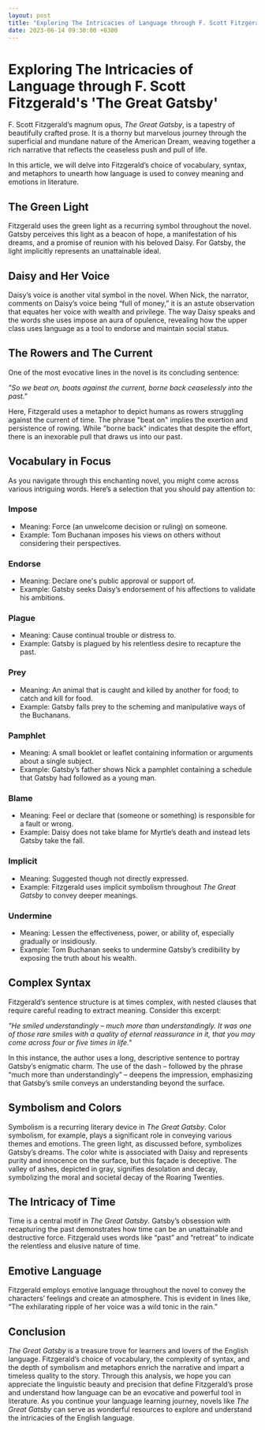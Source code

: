 ```yaml
---
layout: post
title: "Exploring The Intricacies of Language through F. Scott Fitzgerald's 'The Great Gatsby'"
date: 2023-06-14 09:30:00 +0300
---
```


# Exploring The Intricacies of Language through F. Scott Fitzgerald's 'The Great Gatsby'

F. Scott Fitzgerald’s magnum opus, *The Great Gatsby*, is a tapestry of beautifully crafted prose. It is a thorny but marvelous journey through the superficial and mundane nature of the American Dream, weaving together a rich narrative that reflects the ceaseless push and pull of life.

In this article, we will delve into Fitzgerald’s choice of vocabulary, syntax, and metaphors to unearth how language is used to convey meaning and emotions in literature.

## The Green Light

Fitzgerald uses the green light as a recurring symbol throughout the novel. Gatsby perceives this light as a beacon of hope, a manifestation of his dreams, and a promise of reunion with his beloved Daisy. For Gatsby, the light implicitly represents an unattainable ideal.

## Daisy and Her Voice

Daisy’s voice is another vital symbol in the novel. When Nick, the narrator, comments on Daisy’s voice being “full of money,” it is an astute observation that equates her voice with wealth and privilege. The way Daisy speaks and the words she uses impose an aura of opulence, revealing how the upper class uses language as a tool to endorse and maintain social status.

## The Rowers and The Current

One of the most evocative lines in the novel is its concluding sentence: 

*"So we beat on, boats against the current, borne back ceaselessly into the past."*

Here, Fitzgerald uses a metaphor to depict humans as rowers struggling against the current of time. The phrase "beat on" implies the exertion and persistence of rowing. While "borne back" indicates that despite the effort, there is an inexorable pull that draws us into our past.

## Vocabulary in Focus

As you navigate through this enchanting novel, you might come across various intriguing words. Here’s a selection that you should pay attention to:

### **Impose**
- Meaning: Force (an unwelcome decision or ruling) on someone.
- Example: Tom Buchanan imposes his views on others without considering their perspectives.

### **Endorse**
- Meaning: Declare one's public approval or support of.
- Example: Gatsby seeks Daisy’s endorsement of his affections to validate his ambitions.

### **Plague**
- Meaning: Cause continual trouble or distress to.
- Example: Gatsby is plagued by his relentless desire to recapture the past.

### **Prey**
- Meaning: An animal that is caught and killed by another for food; to catch and kill for food.
- Example: Gatsby falls prey to the scheming and manipulative ways of the Buchanans.

### **Pamphlet**
- Meaning: A small booklet or leaflet containing information or arguments about a single subject.
- Example: Gatsby’s father shows Nick a pamphlet containing a schedule that Gatsby had followed as a young man.

### **Blame**
- Meaning: Feel or declare that (someone or something) is responsible for a fault or wrong.
- Example: Daisy does not take blame for Myrtle’s death and instead lets Gatsby take the fall.

### **Implicit**
- Meaning: Suggested though not directly expressed.
- Example: Fitzgerald uses implicit symbolism throughout *The Great Gatsby* to convey deeper meanings.

### **Undermine**
- Meaning: Lessen the effectiveness, power, or ability of, especially gradually or insidiously.
- Example: Tom Buchanan seeks to undermine Gatsby’s credibility by exposing the truth about his wealth.

## Complex Syntax

Fitzgerald’s sentence structure is at times complex, with nested clauses that require careful reading to extract meaning. Consider this excerpt:

*"He smiled understandingly – much more than understandingly. It was one of those rare smiles with a quality of eternal reassurance in it, that you may come across four or five times in life."*

In this instance, the author uses a long, descriptive sentence to portray Gatsby’s enigmatic charm. The use of the dash – followed by the phrase “much more than understandingly” – deepens the impression, emphasizing that Gatsby’s smile conveys an understanding beyond the surface.

## Symbolism and Colors

Symbolism is a recurring literary device in *The Great Gatsby*. Color symbolism, for example, plays a significant role in conveying various themes and emotions. The green light, as discussed before, symbolizes Gatsby’s dreams. The color white is associated with Daisy and represents purity and innocence on the surface, but this façade is deceptive. The valley of ashes, depicted in gray, signifies desolation and decay, symbolizing the moral and societal decay of the Roaring Twenties.

## The Intricacy of Time

Time is a central motif in *The Great Gatsby*. Gatsby’s obsession with recapturing the past demonstrates how time can be an unattainable and destructive force. Fitzgerald uses words like “past” and “retreat” to indicate the relentless and elusive nature of time.

## Emotive Language

Fitzgerald employs emotive language throughout the novel to convey the characters’ feelings and create an atmosphere. This is evident in lines like, “The exhilarating ripple of her voice was a wild tonic in the rain.”

## Conclusion

*The Great Gatsby* is a treasure trove for learners and lovers of the English language. Fitzgerald’s choice of vocabulary, the complexity of syntax, and the depth of symbolism and metaphors enrich the narrative and impart a timeless quality to the story. Through this analysis, we hope you can appreciate the linguistic beauty and precision that define Fitzgerald’s prose and understand how language can be an evocative and powerful tool in literature. As you continue your language learning journey, novels like *The Great Gatsby* can serve as wonderful resources to explore and understand the intricacies of the English language.
